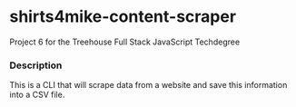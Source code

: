 # shirts4mike-content-scraper
Project 6 for the Treehouse Full Stack JavaScript Techdegree

### Description
This is a CLI that will scrape data from a website and save this information into a CSV file.
